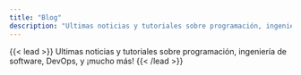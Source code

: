 ```yaml
---
title: "Blog"
description: "Ultimas noticias y tutoriales sobre programación, ingeniería de software, DevOps, y ¡mucho más!"
---
```


{{< lead >}}
Ultimas noticias y tutoriales sobre programación, ingeniería de software, DevOps, y ¡mucho más!
{{< /lead >}}
